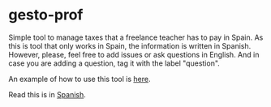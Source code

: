 # gesto-prof

Simple tool to manage taxes that a freelance teacher has to pay in Spain. As this is tool that only works in Spain, the information is written in Spanish. 
However, please, feel free to add issues or ask questions in English. And in case you are adding a question, tag it with the label "question".

An example of how to use this tool is [here](https://github.com/dgerod/gesto-prof_ejemplo).

Read this is in [Spanish](README.es.md).
